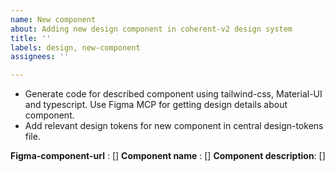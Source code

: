 ```yaml
---
name: New component
about: Adding new design component in coherent-v2 design system
title: ''
labels: design, new-component
assignees: ''

---
```


- Generate code for described component using tailwind-css, Material-UI and typescript. Use Figma MCP for getting design details about component.
- Add relevant design tokens for new component in central design-tokens file.

**Figma-component-url** : []
**Component name** : []
**Component description**: []
